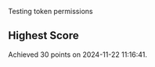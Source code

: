 
T e s t i n g   t o k e n   p e r m i s s i o n s  
 

## Highest Score
Achieved 30 points on 2024-11-22 11:16:41.